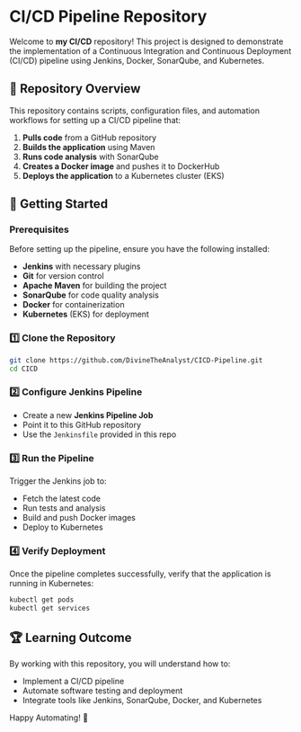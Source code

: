 # CI/CD Pipeline Repository

Welcome to **my CI/CD** repository! This project is designed to demonstrate the implementation of a Continuous Integration and Continuous Deployment (CI/CD) pipeline using Jenkins, Docker, SonarQube, and Kubernetes.

## 📌 Repository Overview

This repository contains scripts, configuration files, and automation workflows for setting up a CI/CD pipeline that:
1. **Pulls code** from a GitHub repository
2. **Builds the application** using Maven
3. **Runs code analysis** with SonarQube
4. **Creates a Docker image** and pushes it to DockerHub
5. **Deploys the application** to a Kubernetes cluster (EKS)

## 🚀 Getting Started

### Prerequisites
Before setting up the pipeline, ensure you have the following installed:
- **Jenkins** with necessary plugins
- **Git** for version control
- **Apache Maven** for building the project
- **SonarQube** for code quality analysis
- **Docker** for containerization
- **Kubernetes** (EKS) for deployment

### 1️⃣ Clone the Repository
```sh
git clone https://github.com/DivineTheAnalyst/CICD-Pipeline.git
cd CICD
```

### 2️⃣ Configure Jenkins Pipeline
- Create a new **Jenkins Pipeline Job**
- Point it to this GitHub repository
- Use the `Jenkinsfile` provided in this repo

### 3️⃣ Run the Pipeline
Trigger the Jenkins job to:
- Fetch the latest code
- Run tests and analysis
- Build and push Docker images
- Deploy to Kubernetes

### 4️⃣ Verify Deployment
Once the pipeline completes successfully, verify that the application is running in Kubernetes:
```sh
kubectl get pods
kubectl get services
```

## 🏆 Learning Outcome
By working with this repository, you will understand how to:
- Implement a CI/CD pipeline
- Automate software testing and deployment
- Integrate tools like Jenkins, SonarQube, Docker, and Kubernetes

Happy Automating! 🚀

